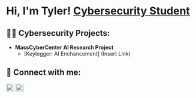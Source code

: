 <h1>Hi, I'm Tyler! <a href="linkedin.com/in/tyler-barros1">Cybersecurity Student</a>

<h2>👨‍💻 Cybersecurity Projects:</h2>

- <b>MassCyberCenter AI Research Project</b>
  - [Keylogger: AI Enchancement] (Insert Link)

<h2> 🤳 Connect with me:</h2>


[<img align="left" alt="JoshMadakor | Twitter" width="22px" src="https://encrypted-tbn0.gstatic.com/images?q=tbn:ANd9GcTUk8r5f43GjmrmlM4sqQBu4yzAIcGjYFKThQ&s" />][Handshake]
[<img align="left" alt="TylerBarros | LinkedIn" width="22px" src="https://cdn.jsdelivr.net/npm/simple-icons@v3/icons/linkedin.svg" />][linkedin]


[Handshake]: https://bridgew.joinhandshake.com/profiles/44866954
[linkedin]: linkedin.com/in/tyler-barros1



<!--
**TylerJBarros/TylerJBarros** is a ✨ _special_ ✨ repository because its `README.md` (this file) appears on your GitHub profile.

Here are some ideas to get you started:

- 🔭 I’m currently working on ...
- 🌱 I’m currently learning ...
- 👯 I’m looking to collaborate on ...
- 🤔 I’m looking for help with ...
- 💬 Ask me about ...
- 📫 How to reach me: ...
- 😄 Pronouns: ...
- ⚡ Fun fact: ...
-->
